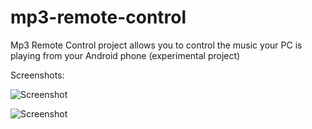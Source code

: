 mp3-remote-control
==================

Mp3 Remote Control project allows you to control the music your PC is playing from your Android phone
(experimental project)

Screenshots:

![Screenshot](https://raw.github.com/akos-sereg/mp3-remote-control/master/MP3RemoteControl-Server/doc/arch.PNG "Infrastructure")

![Screenshot](https://raw.github.com/akos-sereg/mp3-remote-control/master/MP3RemoteControl-Server/doc/all.PNG "Android App")

